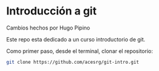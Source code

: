 # Introducción a git
Cambios hechos por Hugo Pipino

Este repo esta dedicado a un curso introductorio de git.

Como primer paso, desde el terminal, clonar el repositorio:

```bash
git clone https://github.com/acesrg/git-intro.git
```
